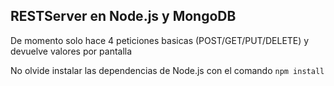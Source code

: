 ## RESTServer en Node.js y MongoDB

De momento solo hace 4 peticiones basicas (POST/GET/PUT/DELETE) y devuelve valores por pantalla

No olvide instalar las dependencias de Node.js con el comando
```npm install```
